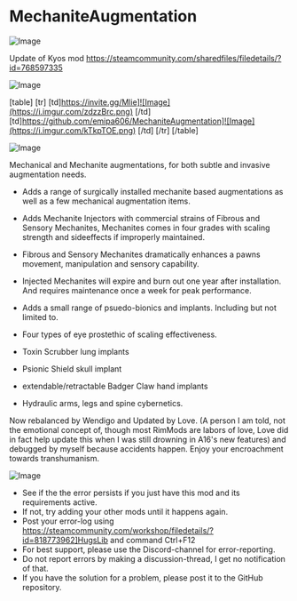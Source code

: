# MechaniteAugmentation

![Image](https://i.imgur.com/WAEzk68.png)

Update of Kyos mod
https://steamcommunity.com/sharedfiles/filedetails/?id=768597335

![Image](https://i.imgur.com/7Gzt3Rg.png)


[table]
	[tr]
		[td]https://invite.gg/Mlie]![Image](https://i.imgur.com/zdzzBrc.png)
[/td]
		[td]https://github.com/emipa606/MechaniteAugmentation]![Image](https://i.imgur.com/kTkpTOE.png)
[/td]
	[/tr]
[/table]
	
![Image](https://i.imgur.com/NOW7jU1.png)


Mechanical and Mechanite augmentations, for both subtle and invasive augmentation needs.

- Adds a range of surgically installed mechanite based augmentations as well as a few mechanical augmentation items.

* Adds Mechanite Injectors with commercial strains of Fibrous and Sensory Mechanites, Mechanites comes in four grades with scaling strength and sideeffects if improperly maintained.
* Fibrous and Sensory Mechanites dramatically enhances a pawns movement, manipulation and sensory capability.
* Injected Mechanites will expire and burn out one year after installation. And requires maintenance once a week for peak performance.

* Adds a small range of psuedo-bionics and implants. Including but not limited to.
* Four types of eye prostethic of scaling effectiveness.
* Toxin Scrubber lung implants
* Psionic Shield skull implant
* extendable/retractable Badger Claw hand implants
* Hydraulic arms, legs and spine cybernetics.

Now rebalanced by Wendigo and Updated by Love. (A person I am told, not the emotional concept of, though most RimMods are labors of love, Love did in fact help update this when I was still drowning in A16&apos;s new features) and debugged by myself because accidents happen. Enjoy your encroachment towards transhumanism.


![Image](https://i.imgur.com/Rs6T6cr.png)



-  See if the the error persists if you just have this mod and its requirements active.
-  If not, try adding your other mods until it happens again.
-  Post your error-log using https://steamcommunity.com/workshop/filedetails/?id=818773962]HugsLib and command Ctrl+F12
-  For best support, please use the Discord-channel for error-reporting.
-  Do not report errors by making a discussion-thread, I get no notification of that.
-  If you have the solution for a problem, please post it to the GitHub repository.




